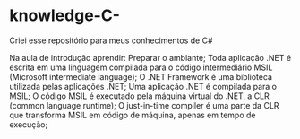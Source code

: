 # knowledge-C-
Criei esse repositório para meus conhecimentos de C#

Na aula de introdução aprendir:
Preparar o ambiante;
Toda aplicação .NET é escrita em uma linguagem compilada para o código intermediário MSIL (Microsoft intermediate language);
O .NET Framework é uma biblioteca utilizada pelas aplicações .NET;
Uma aplicação .NET é compilada para o MSIL;
O código MSIL é executado pela máquina virtual do .NET, a CLR (common language runtime);
O just-in-time compiler é uma parte da CLR que transforma MSIL em código de máquina, apenas em tempo de execução;
